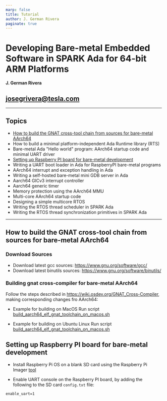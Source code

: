```yaml
---
marp: false
title: Tutorial
author: J. German Rivera
paginate: true
---
```

# Developing Bare-metal Embedded Software in SPARK Ada for 64-bit ARM Platforms
**J. German Rivera**

josegrivera@tesla.com
---
---
<!--
This tutorial teaches how to develop 64-bit bare-metal embedded software for the
64-bit ARMv8-A (AArch64) architecture in SPARK Ada.
The Raspberry PI 4 (model B) board will be used as the target platform. The
tutorial will start by explaining how to build the GNAT
cross-toolchain for barematal AArch64 (aarch64-elf).
Then it will describe how to write your own UART boot loader for the Raspberry PI,
to make testing bare-metal code on the board easier.
Next, it will describe how to write a self-hosted bare-metal mini GDB server,
which can be used to set hardware break points and to examine stack traces and
memory from a GDB client over UART.
The second half of the tutorial will teach incrementally how to write a simple
64-bit multi-core RTOS, from the reset handler all the way to the thread scheduler,
explaining how to implement all the necessary building blocks in SPARK Ada along the
way.
This is a hands-on tutorial and to get the most out of it, attendees are encouraged
to bring their own RaspberryPI boards (4 model B or later), a microSD card already
formatted with Raspbian, a development laptop (preferably running Linux or
MacOS) with a microSD card reader, and a USB-to-serial cable to connect the
laptop to the Raspberry PI's UART0 serial port.
-->

## Topics
- [How to build the GNAT cross-tool chain from sources for bare-metal AArch64](#section_1)
- How to build a minimal platform-independent Ada Runtime library (RTS)
- Bare-metal Ada "Hello world" program: AArch64 startup code and minimal UART driver
- [Setting up Raspberry PI board for bare-metal development](#section_4)
- Writing a UART boot loader in Ada for RaspberryPI bare-metal programs
- AArch64 interrupt and exception handling in Ada
- Writing a self-hosted bare-metal mini GDB server in Ada
- Aarch64 GICv3 interrupt controller
- Aarch64 generic timer
- Memory protection using the AArch64 MMU
- Multi-core AArch64 startup code
- Designing a simple multicore RTOS
- Writing the RTOS thread scheduler in SPARK Ada
- Writing the RTOS thread synchronization primitives in SPARK Ada
---

<a id="section_1"></a>
## How to build the GNAT cross-tool chain from sources for bare-metal AArch64

### Download Sources
- Download latest gcc sources: https://www.gnu.org/software/gcc/
- Download latest binutils sources: https://www.gnu.org/software/binutils/

### Building gnat cross-compiler for bare-metal AArch64
Follow the steps described in https://wiki.osdev.org/GNAT_Cross-Compiler, making corresponding changes fro AArch64:

- Example for building on MacOS
Run script [build_aarch64_elf_gnat_toolchain_on_macos.sh](./third_party/build_aarch64_elf_gnat_toolchain_on_macos.sh)

- Example for building on Ubuntu Linux
Run script [build_aarch64_elf_gnat_toolchain_on_macos.sh](./third_party/build_aarch64_elf_gnat_toolchain_on_ubuntu.sh)

<a id="section_4"></a>
## Setting up Raspberry PI board for bare-metal development
- Install Raspberry Pi OS on a blank SD card using the Raspberry Pi Imager
  [tool](https://www.raspberrypi.com/software/)

- Enable UART console on the Raspberry PI board, by adding the following to the SD card
  `config.txt` file:
```
enable_uart=1
```